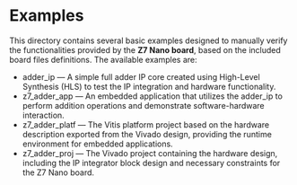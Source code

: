 # Examples

This directory contains several basic examples designed to manually verify the functionalities provided
by the **Z7 Nano board**, based on the included board files definitions. The available examples are:
- adder_ip — A simple full adder IP core created using High-Level Synthesis (HLS) to test the IP
    integration and hardware functionality.
- z7_adder_app — An embedded application that utilizes the adder_ip to perform addition operations and
    demonstrate software-hardware interaction.
- z7_adder_platf — The Vitis platform project based on the hardware description exported from the Vivado
    design, providing the runtime environment for embedded applications.
- z7_adder_proj — The Vivado project containing the hardware design, including the IP integrator block
    design and necessary constraints for the Z7 Nano board.

